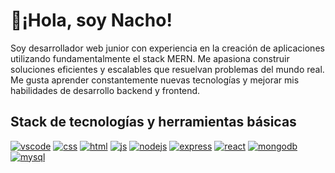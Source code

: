 # 👋¡Hola, soy Nacho!

Soy desarrollador web junior con experiencia en la creación de aplicaciones utilizando fundamentalmente el stack MERN. Me apasiona construir soluciones eficientes y escalables que resuelvan problemas del mundo real. Me gusta aprender constantemente nuevas tecnologías y mejorar mis habilidades de desarrollo backend y frontend.

<!-- 🌍  Soy de Almería🌞, pero estoy viviendo en Madrid.  
🖥️  Aquí puedes ver mi [portfolio](http://dwd) y ver algunos de mis proyectos.    
🚀  Actualmente, estoy trabajando en [mis proyectos](http://efr).  
🤝  Estoy disponible a ofertas laborales o colaborar en proyectos.    
🧠  Actualmente, estoy aprendiendo a desarrollar aplicaciones profesionales.  
⚡  Me gusta correr, cocinar, escuchar música y hacer actividades en la naturaleza.   
✉️  Si tienes alguna pregunta o sugerencia no dudes en escribirme [serranof.ignacio@gmail.com](mailto:serranof.ignacio@gmail.com) -->

## Stack de tecnologías y herramientas básicas
[![vscode](https://skillicons.dev/icons?i=vscode)](https://code.visualstudio.com/)
[![css](https://skillicons.dev/icons?i=css)](https://es.wikipedia.org/wiki/CSS)
[![html](https://skillicons.dev/icons?i=html)](https://es.wikipedia.org/wiki/HTML)
[![js](https://skillicons.dev/icons?i=js)](https://es.wikipedia.org/wiki/JavaScript)
[![nodejs](https://skillicons.dev/icons?i=nodejs)](https://nodejs.org/)
[![express](https://skillicons.dev/icons?i=express)](https://expressjs.com/es/)
[![react](https://skillicons.dev/icons?i=react)](https://es.react.dev/)
[![mongodb](https://skillicons.dev/icons?i=mongodb)](https://www.mongodb.com/es)
[![mysql](https://skillicons.dev/icons?i=mysql)](https://www.mysql.com/)

<!-- ## Librerías y herramientas complementarias -->


